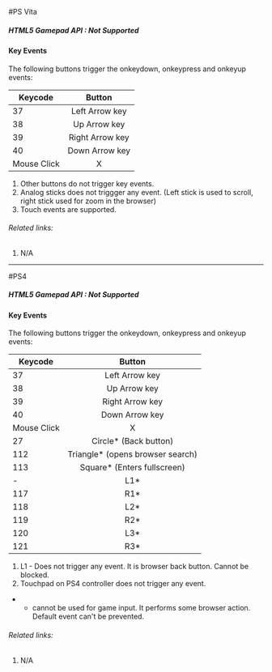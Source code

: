 #PS Vita

##### HTML5 Gamepad API : Not Supported

#### Key Events
The following buttons trigger the onkeydown, onkeypress  and onkeyup events:

| Keycode        | Button|
| ------------- |:-------------:|
| 37 | Left Arrow key |
| 38 | Up Arrow key |
| 39 | Right Arrow key |
| 40 | Down Arrow key |
| Mouse Click | X |

1. Other buttons do not trigger key events.
2. Analog sticks does not triggger any event. (Left stick is used to scroll, right stick used for zoom in the browser)
3. Touch events are supported.

###### Related links:
1. N/A


---

#PS4

##### HTML5 Gamepad API : Not Supported

#### Key Events
The following buttons trigger the onkeydown, onkeypress  and onkeyup events:

| Keycode        | Button|
| ------------- |:-------------:|
| 37 | Left Arrow key |
| 38 | Up Arrow key |
| 39 | Right Arrow key |
| 40 | Down Arrow key |
| Mouse Click | X |
| 27 | Circle* (Back button) |
| 112 | Triangle* (opens browser search) |
| 113 | Square* (Enters fullscreen) |
| - | L1*  |
| 117 | R1*  |
| 118 | L2*  |
| 119 | R2*  |
| 120 | L3*  |
| 121 | R3*  |

1. L1 - Does not trigger any event. It is browser back button. Cannot be blocked.
2. Touchpad on PS4 controller does not trigger any event.

* - cannot be used for game input. It performs some browser action. Default event can't be prevented.

###### Related links:
1. N/A
